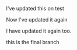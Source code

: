 I've updated this on test

Now I've updated it again

I have updated it again too.

this is the final branch